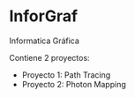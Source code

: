 # InforGraf
Informatica Gráfica

Contiene 2 proyectos:
- Proyecto 1: Path Tracing
- Proyecto 2: Photon Mapping